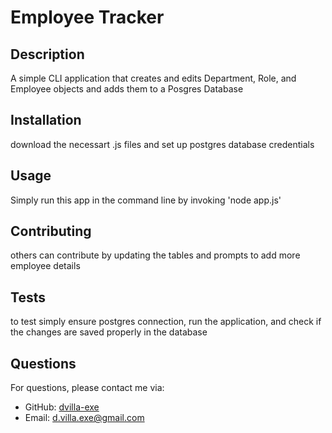 # Employee Tracker



## Description
A simple CLI application that creates and edits Department, Role, and Employee objects and adds them to a Posgres Database

## Installation
download the necessart .js files and set up postgres database credentials

## Usage
Simply run this app in the command line by invoking 'node app.js'

## Contributing
others can contribute by updating the tables and prompts to add more employee details

## Tests
to test simply ensure postgres connection, run the application, and check if the changes are saved properly in the database



## Questions
For questions, please contact me via:
- GitHub: [dvilla-exe](https://github.com/dvilla-exe)
- Email: d.villa.exe@gmail.com
